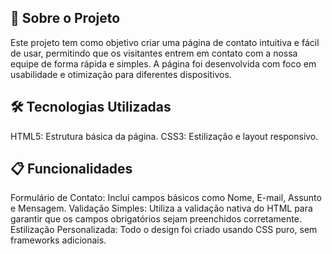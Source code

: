 ## 🌟 Sobre o Projeto

Este projeto tem como objetivo criar uma página de contato intuitiva e fácil de usar, permitindo que os visitantes entrem em contato com a nossa equipe de forma rápida e simples. A página foi desenvolvida com foco em usabilidade e otimização para diferentes dispositivos.

## 🛠️ Tecnologias Utilizadas
HTML5: Estrutura básica da página.
CSS3: Estilização e layout responsivo.

## 📋 Funcionalidades
Formulário de Contato: Inclui campos básicos como Nome, E-mail, Assunto e Mensagem.
Validação Simples: Utiliza a validação nativa do HTML para garantir que os campos obrigatórios sejam preenchidos corretamente.
Estilização Personalizada: Todo o design foi criado usando CSS puro, sem frameworks adicionais.



